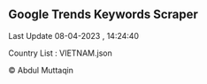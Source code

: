 

## Google Trends Keywords Scraper 
 
Last Update 08-04-2023 , 14:24:40

Country List :
VIETNAM.json



© Abdul Muttaqin 
